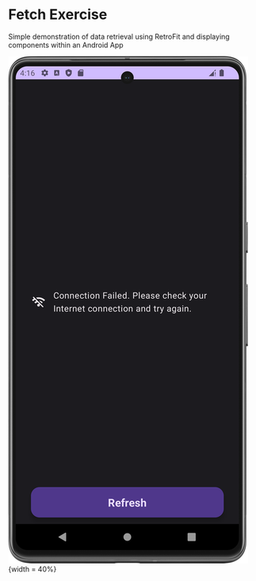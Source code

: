 # Fetch Exercise
Simple demonstration of data retrieval using RetroFit 
and displaying components within an Android App

![alt text](https://github.com/balaji-balachandran/FetchExercise/blob/master/demo/error_dark.png){width = 40%}
